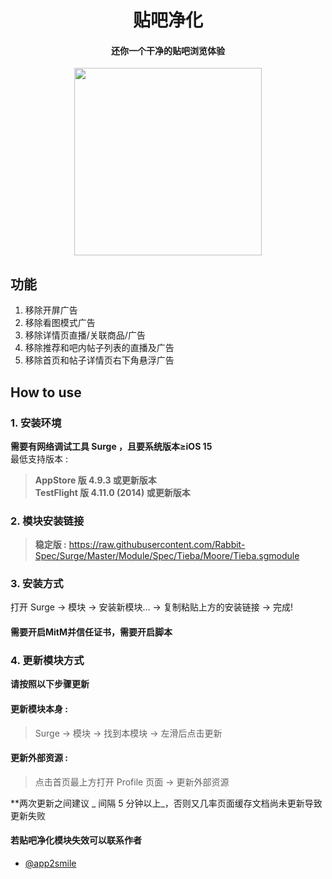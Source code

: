 <h1 align="center">贴吧净化</h1>

<h4 align="center">还你一个干净的贴吧浏览体验</h4>

<p align="center">
<img src="https://raw.githubusercontent.com/Rabbit-Spec/Surge/Master/Module/Spec/Tieba/img/1.PNG" width="300"></img>
</p>

## 功能
1. 移除开屏广告
2. 移除看图模式广告
3. 移除详情页直播/关联商品/广告
4. 移除推荐和吧内帖子列表的直播及广告
5. 移除首页和帖子详情页右下角悬浮广告

## How to use
### 1. 安装环境
**需要有网络调试工具 Surge ，且要系统版本≥iOS 15**<br>
最低支持版本 :<br>
>**AppStore 版 4.9.3 或更新版本**<br>
>**TestFlight 版 4.11.0 (2014) 或更新版本**

### 2. 模块安装链接
> **稳定版 :** https://raw.githubusercontent.com/Rabbit-Spec/Surge/Master/Module/Spec/Tieba/Moore/Tieba.sgmodule<br>

### 3. 安装方式
打开 Surge -> 模块 -> 安装新模块... -> 复制粘贴上方的安装链接 -> 完成!
#### 需要开启MitM并信任证书，需要开启脚本

### 4. 更新模块方式
**请按照以下步骤更新**<br>
#### 更新模块本身 : 
>Surge -> 模块 -> 找到本模块 -> 左滑后点击更新<br>
#### 更新外部资源 : 
>点击首页最上方打开 Profile 页面 -> 更新外部资源 <br>

**两次更新之间建议 _ 间隔 5 分钟以上_，否则又几率页面缓存文档尚未更新导致更新失败<br>

#### 若贴吧净化模块失效可以联系作者
- [@app2smile](https://github.com/app2smile)
